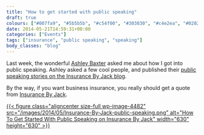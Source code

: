 ```yaml
---
title: "How to get started with public speaking"
draft: true
colours: ["#007fa9", "#5b5b5b", "#c54f00", "#303030", "#c4e2ea", "#020202", "#e4bfb8"]
date: 2014-05-21T14:59:31+00:00
categories: ["Events"]
tags: ["insurance", "public speaking", "speaking"]
body_classes: "blog"
---
```


Last week, the wonderful [Ashley Baxter](http://twitter.com/iamashley) asked me about how I got into public speaking. Ashley asked a few cool people, and published their [public speaking stories on the Insurance By Jack blog](http://insurancebyjack.co.uk/business-and-marketing/2014/05/20/how-to-get-started-with-public-speaking.html).

By the way, if you want business insurance, you really should get a quote from [Insurance By Jack](http://insurancebyjack.co.uk/).

[{{< figure class="aligncenter size-full wp-image-4482" src="/images/2014/05/Insurance-By-Jack-public-speaking.png" alt="How To Get Started With Public Speaking on Insurance By Jack" width="630" height="630" >}}](http://insurancebyjack.co.uk/business-and-marketing/2014/05/20/how-to-get-started-with-public-speaking.html)

	